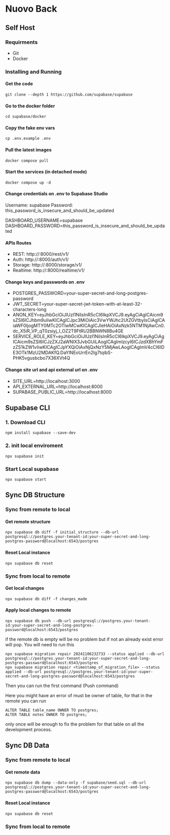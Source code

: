 # Nuovo Back

## Self Host

### Requirments
- Git
- Docker

### Installing and Running
#### Get the code
```
git clone --depth 1 https://github.com/supabase/supabase
```

#### Go to the docker folder
```
cd supabase/docker
```

#### Copy the fake env vars
```
cp .env.example .env
```

#### Pull the latest images
```
docker compose pull
```

#### Start the services (in detached mode)
```
docker compose up -d
```

#### Change credentials on .env to Supabase Studio

Username: supabase
Password: this_password_is_insecure_and_should_be_updated

DASHBOARD_USERNAME=supabase
DASHBOARD_PASSWORD=this_password_is_insecure_and_should_be_updated

#### APIs Routes
 - REST: http://<your-ip>:8000/rest/v1/
 - Auth: http://<your-domain>:8000/auth/v1/
 - Storage: http://<your-domain>:8000/storage/v1/
 - Realtime: http://<your-domain>:8000/realtime/v1/

#### Change keys and passwords on .env

 - POSTGRES_PASSWORD=your-super-secret-and-long-postgres-password
 - JWT_SECRET=your-super-secret-jwt-token-with-at-least-32-characters-long
 - ANON_KEY=eyJhbGciOiJIUzI1NiIsInR5cCI6IkpXVCJ9.eyAgCiAgICAicm9sZSI6ICJhbm9uIiwKICAgICJpc3MiOiAic3VwYWJhc2UtZGVtbyIsCiAgICAiaWF0IjogMTY0MTc2OTIwMCwKICAgICJleHAiOiAxNzk5NTM1NjAwCn0.dc_X5iR_VP_qT0zsiyj_I_OZ2T9FtRU2BBNWN8Bu4GE
 - SERVICE_ROLE_KEY=eyJhbGciOiJIUzI1NiIsInR5cCI6IkpXVCJ9.eyAgCiAgICAicm9sZSI6ICJzZXJ2aWNlX3JvbGUiLAogICAgImlzcyI6ICJzdXBhYmFzZS1kZW1vIiwKICAgICJpYXQiOiAxNjQxNzY5MjAwLAogICAgImV4cCI6IDE3OTk1MzU2MDAKfQ.DaYlNEoUrrEn2Ig7tqibS-PHK5vgusbcbo7X36XVt4Q

#### Change site url and api external url on .env

 - SITE_URL=http://localhost:3000
 - API_EXTERNAL_URL=http://localhost:8000
 - SUPABASE_PUBLIC_URL=http://localhost:8000


## Supabase CLI

### 1. Download CLI
```
npm install supabase --save-dev
```

### 2. init local enviroment 
```
npx supabase init
```

### Start Local supabase
```
npx supabase start
```

## Sync DB Structure

### Sync from remote to local

#### Get remote structure
```
npx supabase db diff -f initial_structure --db-url postgresql://postgres.your-tenant-id:your-super-secret-and-long-postgres-password@localhost:6543/postgres
```

#### Reset Local instance
```
npx supabase db reset
```

### Sync from local to remote

#### Get local changes
```
npx supabase db diff -f changes_made
```

#### Apply local changes to remote
```
npx supabase db push --db-url postgresql://postgres.your-tenant-id:your-super-secret-and-long-postgres-password@localhost:6543/postgres
```
if the remote db is empty will be no problem but if not an already exist error will pop.
You will need to run this
```
npx supabase migration repair 20241106232733 --status applied --db-url postgresql://postgres.your-tenant-id:your-super-secret-and-long-postgres-password@localhost:6543/postgres
npx supabase migration repair <timestamp_of_migration_file> --status applied --db-url postgresql://postgres.your-tenant-id:your-super-secret-and-long-postgres-password@localhost:6543/postgres
```
Then you can run the first command (Push command)

Here you might have an error of must be owner of table, for that in the remote you can run 
```
ALTER TABLE table_name OWNER TO postgres;
ALTER TABLE notes OWNER TO postgres;
```
only once will be enough to fix the problem for that table on all the development process.


## Sync DB Data

### Sync from remote to local

#### Get remote data
```
npx supabase db dump --data-only -f supabase/seed.sql --db-url postgresql://postgres.your-tenant-id:your-super-secret-and-long-postgres-password@localhost:6543/postgres
```

#### Reset Local instance
```
npx supabase db reset
```

### Sync from local to remote